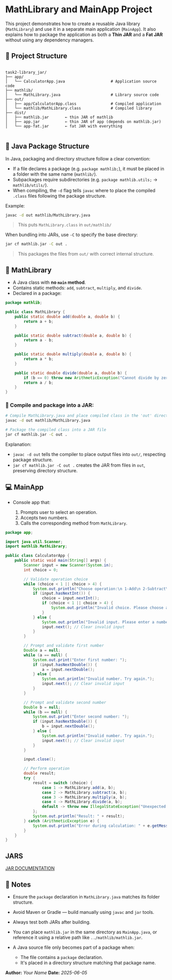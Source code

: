 # MathLibrary and MainApp Project

This project demonstrates how to create a reusable Java library (`MathLibrary`) and use it in a separate main application (`MainApp`). It also explains how to package the application as both a **Thin JAR** and a **Fat JAR** without using any dependency managers.

## 📁 Project Structure

```

task2-library_jar/
├── app/
│   └── CalculatorApp.java                    # Application source code
├── mathlib/
│   └── MathLibrary.java                      # Library source code
├── out/
│   ├── app/CalculatorApp.class               # Compiled application
│   └── mathlib/MathLibrary.class             # Compiled library 
├── dist/
│   ├── mathlib.jar       ← thin JAR of mathlib
│   ├── app.jar           ← thin JAR of app (depends on mathlib.jar)
│   └── app-fat.jar       ← fat JAR with everything


```

## 📆 Java Package Structure

In Java, packaging and directory structure follow a clear convention:

* If a file declares a package (e.g. `package mathlib;`), it must be placed in a folder with the same name (`mathlib/`).
* Subpackages require subdirectories (e.g. `package mathlib.utils;` → `mathlib/utils/`).
* When compiling, the `-d` flag tells `javac` where to place the compiled `.class` files following the package structure.

Example:

```bash
javac -d out mathlib/MathLibrary.java
```

> This puts `MathLibrary.class` in `out/mathlib/`

When bundling into JARs, use `-C` to specify the base directory:

```bash
jar cf mathlib.jar -C out .
```

> This packages the files from `out/` with correct internal structure.

## 🧬 MathLibrary

* A Java class with **no ****************************************************`main`**************************************************** method**.
* Contains static methods: `add`, `subtract`, `multiply`, and `divide`.
* Declared in a package:

```java
package mathlib;

public class MathLibrary {
    public static double add(double a, double b) {
        return a + b;
    }

    public static double subtract(double a, double b) {
        return a - b;
    }

    public static double multiply(double a, double b) {
        return a * b;
    }

    public static double divide(double a, double b) {
        if (b == 0) throw new ArithmeticException("Cannot divide by zero");
        return a / b;
    }
}
```

### 🔨 Compile and package into a JAR:

```bash
# Compile MathLibrary.java and place compiled class in the 'out' directory
javac -d out mathlib/MathLibrary.java

# Package the compiled class into a JAR file
jar cf mathlib.jar -C out .
```

Explanation:

* `javac -d out` tells the compiler to place output files into `out/`, respecting package structure.
* `jar cf mathlib.jar -C out .` creates the JAR from files in `out`, preserving directory structure.

## 💻 MainApp

* Console app that:

  1. Prompts user to select an operation.
  2. Accepts two numbers.
  3. Calls the corresponding method from `MathLibrary`.

```java
package app;

import java.util.Scanner;
import mathlib.MathLibrary;

public class CalculatorApp {
    public static void main(String[] args) {
        Scanner input = new Scanner(System.in);
        int choice = 0;

        // Validate operation choice
        while (choice < 1 || choice > 4) {
            System.out.println("Choose operation:\n 1-Add\n 2-Subtract\n 3-Multiply\n 4-Divide");
            if (input.hasNextInt()) {
                choice = input.nextInt();
                if (choice < 1 || choice > 4) {
                    System.out.println("Invalid choice. Please choose a number between 1 and 4.");
                }
            } else {
                System.out.println("Invalid input. Please enter a number between 1 and 4.");
                input.next(); // Clear invalid input
            }
        }

        // Prompt and validate first number
        Double a = null;
        while (a == null) {
            System.out.print("Enter first number: ");
            if (input.hasNextDouble()) {
                a = input.nextDouble();
            } else {
                System.out.println("Invalid number. Try again.");
                input.next(); // Clear invalid input
            }
        }

        // Prompt and validate second number
        Double b = null;
        while (b == null) {
            System.out.print("Enter second number: ");
            if (input.hasNextDouble()) {
                b = input.nextDouble();
            } else {
                System.out.println("Invalid number. Try again.");
                input.next(); // Clear invalid input
            }
        }

        input.close();

        // Perform operation
        double result;
        try {
            result = switch (choice) {
                case 1 -> MathLibrary.add(a, b);
                case 2 -> MathLibrary.subtract(a, b);
                case 3 -> MathLibrary.multiply(a, b);
                case 4 -> MathLibrary.divide(a, b);
                default -> throw new IllegalStateException("Unexpected value: " + choice);
            };
            System.out.println("Result: " + result);
        } catch (ArithmeticException e) {
            System.out.println("Error during calculation: " + e.getMessage());
        }
    }
}
```

## JARS
[JAR DOCUMENTATION](./JARS.md)

## 📝 Notes

* Ensure the `package` declaration in `MathLibrary.java` matches its folder structure.
* Avoid Maven or Gradle — build manually using `javac` and `jar` tools.
* Always test both JARs after building.
* You can place `mathlib.jar` in the same directory as `MainApp.java`, or reference it using a relative path like `../mathlib/mathlib.jar`.
* A Java source file only becomes part of a package when:

  * The file contains a `package` declaration.
  * It's placed in a directory structure matching that package name.

**Author:** *Your Name*
**Date:** *2025-06-05*
